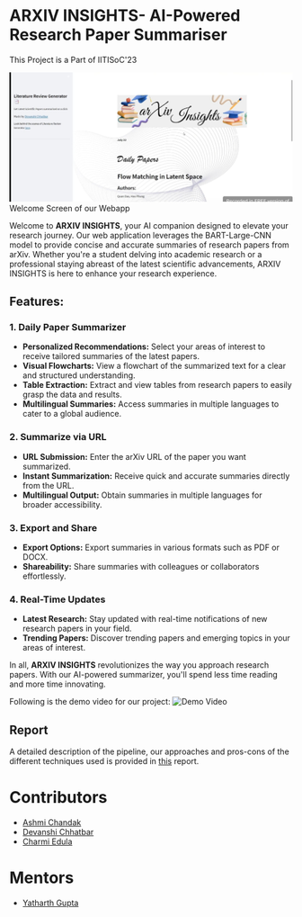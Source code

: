 # ARXIV INSIGHTS- AI-Powered Research Paper Summariser

This Project is a Part of IITISoC'23

![Welcome Screen](Data/home.jpg)
Welcome Screen of our Webapp

Welcome to **ARXIV INSIGHTS**, your AI companion designed to elevate your research journey. Our web application leverages the BART-Large-CNN model to provide concise and accurate summaries of research papers from arXiv. Whether you're a student delving into academic research or a professional staying abreast of the latest scientific advancements, ARXIV INSIGHTS is here to enhance your research experience.

## Features:

### 1. Daily Paper Summarizer
- **Personalized Recommendations:** Select your areas of interest to receive tailored summaries of the latest papers.
- **Visual Flowcharts:** View a flowchart of the summarized text for a clear and structured understanding.
- **Table Extraction:** Extract and view tables from research papers to easily grasp the data and results.
- **Multilingual Summaries:** Access summaries in multiple languages to cater to a global audience.

### 2. Summarize via URL
- **URL Submission:** Enter the arXiv URL of the paper you want summarized.
- **Instant Summarization:** Receive quick and accurate summaries directly from the URL.
- **Multilingual Output:** Obtain summaries in multiple languages for broader accessibility.

### 3. Export and Share
- **Export Options:** Export summaries in various formats such as PDF or DOCX.
- **Shareability:** Share summaries with colleagues or collaborators effortlessly.

### 4. Real-Time Updates
- **Latest Research:** Stay updated with real-time notifications of new research papers in your field.
- **Trending Papers:** Discover trending papers and emerging topics in your areas of interest.


In all, **ARXIV INSIGHTS** revolutionizes the way you approach research papers. With our AI-powered summarizer, you'll spend less time reading and more time innovating.

Following is the demo video for our project:
![Demo Video](https://github.com/user-attachments/assets/969c6751-b805-48a5-8ccd-de4663882334 )

## Report

A detailed description of the pipeline, our approaches and pros-cons of the  different techniques used is provided in [this](https://drive.google.com/file/d/1SdfKkiS5EFmHCbCeWCsZuIc4FaBg4M6w/view?usp=sharing) report.

# Contributors
- [Ashmi Chandak](https://github.com/ashmi004)
- [Devanshi Chhatbar](https://github.com/devanshi00)
- [Charmi Edula](https://github.com/charmi2109)

# Mentors
- [Yatharth Gupta](https://github.com/Warlord-K)
